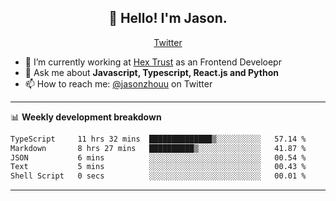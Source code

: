 <h2 align="center">👋 Hello! I'm Jason.</h2>
<p align="center">
  <a href="https://twitter.com/jasonzhouu">Twitter</a>
</p>


- 🔭 I’m currently working at [Hex Trust](https://hextrust.com/) as an Frontend Develoepr
- 💬 Ask me about **Javascript, Typescript, React.js and Python**
- 📫 How to reach me: [@jasonzhouu](https://twitter.com/jasonzhouu) on Twitter

-------

📊 **Weekly development breakdown**
<!--START_SECTION:waka-->

```txt
TypeScript     11 hrs 32 mins  ██████████████▒░░░░░░░░░░   57.14 %
Markdown       8 hrs 27 mins   ██████████▒░░░░░░░░░░░░░░   41.87 %
JSON           6 mins          ░░░░░░░░░░░░░░░░░░░░░░░░░   00.54 %
Text           5 mins          ░░░░░░░░░░░░░░░░░░░░░░░░░   00.43 %
Shell Script   0 secs          ░░░░░░░░░░░░░░░░░░░░░░░░░   00.01 %
```

<!--END_SECTION:waka-->

-------
